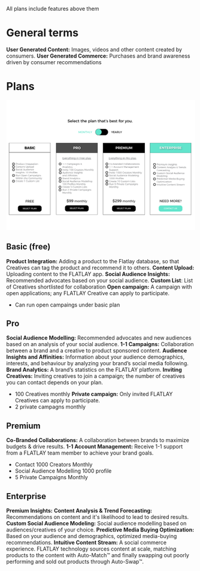 <!-- TITLE: Glossary Of Terms and Features -->

All plans include features above them
# General terms

**User Generated Content:** Images, videos and other content created by consumers.
**User Generated Commerce:** Purchases and brand awareness driven by consumer recommendations


# Plans
![Plans Monthly](/uploads/plans-monthly.png "Plans Monthly")
## Basic (free)
**Product Integration:** Adding a product to the Flatlay database, so that Creatives can tag the product and recommend it to others.
**Content Upload:** Uploading content to the FLATLAY app.
**Social Audience Insights:**  Recommended advocates based on your social audience.
**Custom List**: List of Creatives shortlisted for collaboration
**Open campaign:** A campaign with open applications; any FLATLAY Creative can apply to participate.
* Can run open campaings under basic plan

## Pro
**Social Audience Modelling:** Recommended advocates and new audiences based on an analysis of your social audience.
**1-1 Campaigns:** Collaboration between a brand and a creative to product sponsored content.
**Audience Insights and Affinities:** Information about your audience demographics, interests, and behaviour by analyzing your brand’s social media following.
**Brand Analytics:** A brand’s statistics on the FLATLAY platform.
**Inviting Creatives:** Inviting creatives to join a campaign; the number of creatives you can contact depends on your plan.
* 100 Creatives monthly
**Private campaign:** Only invited FLATLAY Creatives can apply to participate.
* 2 private campagns monthly


## Premium
**Co-Branded  Collaborations:** A collaboration between brands to maximize budgets & drive results.
**1-1 Account Management:** Receive 1-1 support from a FLATLAY team member to achieve your brand goals.
* Contact 1000 Creators Monthly
* Social Audience Modelling 1000 profile
* 5 Private Campaigns Monthly

## Enterprise
**Premium Insights:**
**Content Analysis & Trend Forecasting:** Recommendations on content and it's likelihood to lead to desired results.
**Custom Social Audience Modeling:** Social audience modelling based on audiences/creatives of your choice.
**Predictive Media Buying Optimization:** Based on your audience and demographics, optimized media-buying recommendations.
**Intuitive Content Stream:** A social commerce experience. FLATLAY technology sources content at scale, matching products to the content with Auto-Match™ and finally swapping out poorly performing and sold out products through Auto-Swap™.
